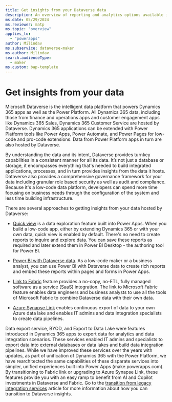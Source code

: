 ```yaml
---
title: Get insights from your Dataverse data
description: An overview of reporting and analytics options available in Dataverse and Dynamics 365 apps.
ms.date: 05/29/2024
ms.reviewer: matp 
ms.topic: "overview"
applies_to: 
  - "powerapps"
author: Milindav
ms.subservice: dataverse-maker
ms.author: Milindav
search.audienceType: 
  - maker
ms.custom: bap-template
---
```

# Get insights from your data

Microsoft Dataverse is the intelligent data platform that powers Dynamics 365 apps as well as the Power Platform. All Dynamics 365 data, including those from finance and operations apps and customer engagement apps like Dynamics 365 Sales, Dynamics 365 Customer Service are hosted by Dataverse. Dynamics 365 applications can be extended with Power Platform tools like Power Apps, Power Automate, and Power Pages for low-code and pro-code extensions. Data from Power Platform apps in turn are also hosted by Dataverse.

By understanding the data and its intent, Dataverse provides turnkey capabilities in a consistent manner for all its data. It’s not just a database or storage, it encompasses everything that's needed to build integrated applications, processes, and in turn provides insights from the data it hosts. Dataverse also provides a comprehensive governance framework for your data including granular role based security as well as audit and compliance. Because it's a low-code data platform, developers can spend more time focusing on business needs through the configuration of the system and less time building infrastructure.

There are several approaches to getting insights from your data hosted by Dataverse:

- [Quick view](../../user/visualize-in-power-bi.md) is a data exploration feature built into Power Apps. When you build a low-code app, either by extending Dynamics 365 or with your own data, quick view is enabled by default. There's no need to create reports to inquire and explore data. You can save these reports as required and later extend them in Power BI Desktop - the authoring tool for Power BI.

- [Power BI with Dataverse data](use-powerbi-dataverse.md). As a low-code maker or a business analyst, you can use Power BI with Dataverse data to create rich reports and embed these reports within pages and forms in Power Apps.

- [Link to Fabric](azure-synapse-link-view-in-fabric.md) feature provides a no-copy, no-ETL, fully managed software as a service (SaaS) integration. The link to Microsoft Fabric feature enables data engineers and business analysts to use all the tools of Microsoft Fabric to combine Dataverse data with their own data.

- [Azure Synapse Link](export-to-data-lake.md) enables continuous export of data to your own Azure data lake and enables IT admins and data integration specialists to create data pipelines.

Data export service, BYOD, and Export to Data Lake were features introduced in Dynamics 365 apps to export data for analytics and data integration scenarios. These services enabled IT admins and specialists to export data into external databases or data lakes and build data integration pipelines. While we have improved these services over the years with updates, as part of unification of Dynamics 365 with the Power Platform, we have rearchitected the same capabilities of these disparate services into simpler, unified experiences built into Power Apps (make.powerapps.com). By transitioning to Fabric link or upgrading to Azure Synapse Link, these features provide you with an easy ramp to benefit from AI and Copilot investments in Dataverse and Fabric. Go to the [transition from legacy integration services](azure-synapse-link-transition-from-FnO.md) article for more information about how you can transition to Dataverse insights.

